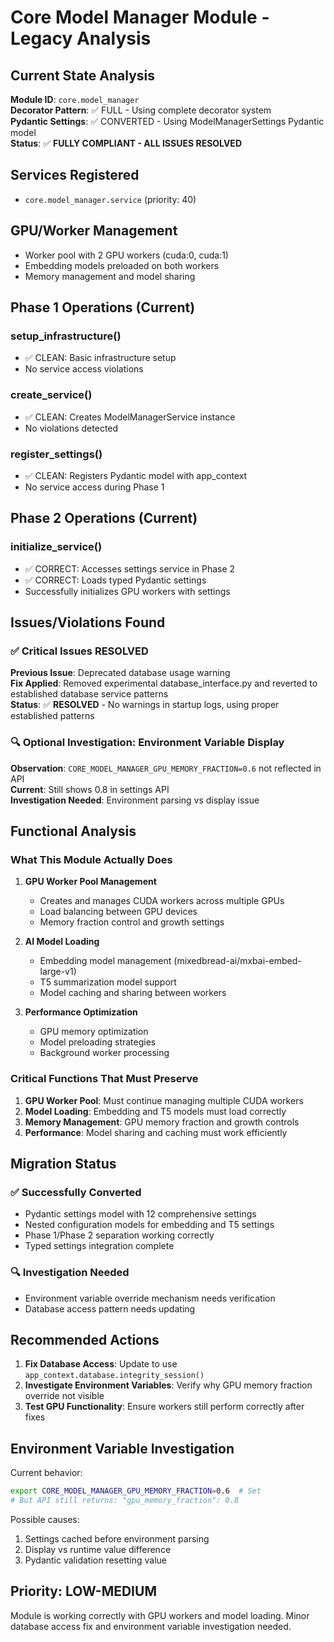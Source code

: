 # Core Model Manager Module - Legacy Analysis

## Current State Analysis

**Module ID**: `core.model_manager`  
**Decorator Pattern**: ✅ FULL - Using complete decorator system  
**Pydantic Settings**: ✅ CONVERTED - Using ModelManagerSettings Pydantic model  
**Status**: ✅ **FULLY COMPLIANT - ALL ISSUES RESOLVED**

## Services Registered

- `core.model_manager.service` (priority: 40)

## GPU/Worker Management

- Worker pool with 2 GPU workers (cuda:0, cuda:1)
- Embedding models preloaded on both workers
- Memory management and model sharing

## Phase 1 Operations (Current)

### setup_infrastructure()
- ✅ CLEAN: Basic infrastructure setup
- No service access violations

### create_service()
- ✅ CLEAN: Creates ModelManagerService instance
- No violations detected

### register_settings()
- ✅ CLEAN: Registers Pydantic model with app_context
- No service access during Phase 1

## Phase 2 Operations (Current)

### initialize_service()
- ✅ CORRECT: Accesses settings service in Phase 2
- ✅ CORRECT: Loads typed Pydantic settings
- Successfully initializes GPU workers with settings

## Issues/Violations Found

### ✅ Critical Issues RESOLVED

**Previous Issue**: Deprecated database usage warning  
**Fix Applied**: Removed experimental database_interface.py and reverted to established database service patterns  
**Status**: ✅ **RESOLVED** - No warnings in startup logs, using proper established patterns

### 🔍 Optional Investigation: Environment Variable Display
**Observation**: `CORE_MODEL_MANAGER_GPU_MEMORY_FRACTION=0.6` not reflected in API  
**Current**: Still shows 0.8 in settings API  
**Investigation Needed**: Environment parsing vs display issue

## Functional Analysis

### What This Module Actually Does

1. **GPU Worker Pool Management**
   - Creates and manages CUDA workers across multiple GPUs
   - Load balancing between GPU devices
   - Memory fraction control and growth settings

2. **AI Model Loading**
   - Embedding model management (mixedbread-ai/mxbai-embed-large-v1)
   - T5 summarization model support
   - Model caching and sharing between workers

3. **Performance Optimization**
   - GPU memory optimization
   - Model preloading strategies
   - Background worker processing

### Critical Functions That Must Preserve

1. **GPU Worker Pool**: Must continue managing multiple CUDA workers
2. **Model Loading**: Embedding and T5 models must load correctly
3. **Memory Management**: GPU memory fraction and growth controls
4. **Performance**: Model sharing and caching must work efficiently

## Migration Status

### ✅ Successfully Converted
- Pydantic settings model with 12 comprehensive settings
- Nested configuration models for embedding and T5 settings
- Phase 1/Phase 2 separation working correctly
- Typed settings integration complete

### 🔍 Investigation Needed
- Environment variable override mechanism needs verification
- Database access pattern needs updating

## Recommended Actions

1. **Fix Database Access**: Update to use `app_context.database.integrity_session()`
2. **Investigate Environment Variables**: Verify why GPU memory fraction override not visible
3. **Test GPU Functionality**: Ensure workers still perform correctly after fixes

## Environment Variable Investigation

Current behavior:
```bash
export CORE_MODEL_MANAGER_GPU_MEMORY_FRACTION=0.6  # Set
# But API still returns: "gpu_memory_fraction": 0.8
```

Possible causes:
1. Settings cached before environment parsing
2. Display vs runtime value difference  
3. Pydantic validation resetting value

## Priority: LOW-MEDIUM  

Module is working correctly with GPU workers and model loading. Minor database access fix and environment variable investigation needed.